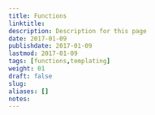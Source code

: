 ```yaml
---
title: Functions
linktitle:
description: Description for this page
date: 2017-01-09
publishdate: 2017-01-09
lastmod: 2017-01-09
tags: [functions,templating]
weight: 01
draft: false
slug:
aliases: []
notes:
---
```


